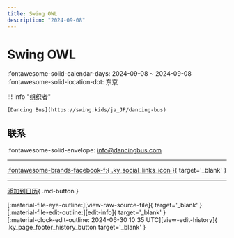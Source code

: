 ```yaml
---
title: Swing OWL
description: "2024-09-08"
---
```


# Swing OWL 

:fontawesome-solid-calendar-days: 2024-09-08 ~ 2024-09-08  
:fontawesome-solid-location-dot: 东京  

!!! info "组织者"

    [Dancing Bus](https://swing.kids/ja_JP/dancing-bus)  

## 联系

:fontawesome-solid-envelope: <info@dancingbus.com>  

---

 [:fontawesome-brands-facebook-f:{ .ky_social_links_icon }](https://www.facebook.com/events/1629062034584812){ target='_blank' }

---

[添加到日历](https://swing.news/ics/2024/ja_JP/swing-owl-08-2024){ .md-button }

<div class="ky_page_footer" markdown>
<div class="ky_page_footer_trailing" markdown="span">
[:material-file-eye-outline:][view-raw-source-file]{ target='_blank' }
[:material-file-edit-outline:][edit-info]{ target='_blank' }
</div>
<div class="ky_page_footer_leading" markdown="span">
[:material-clock-edit-outline: 2024-06-30 10:35 UTC][view-edit-history]{ .ky_page_footer_history_button target='_blank' }
</div>
</div>

[view-raw-source-file]: https://github.com/swingdance/events/blob/main/2024/ja_JP/swing-owl-08-2024.json "查看原始源文件"
[edit-info]: https://github.com/swingdance/events/issues/new?assignees=&labels=update+event&projects=&template=03-update_entity.yml&title=%5B2024%2Fja_JP%5D%20Update%20Event%3A%20Swing%20OWL&region=ja_JP&year=2024&id=swing-owl-08-2024&name=Swing%20OWL&org_id=dancing-bus "编辑信息"

[view-edit-history]: https://github.com/swingdance/events/commits/main/2024/ja_JP/swing-owl-08-2024.json "查看编辑历史"

